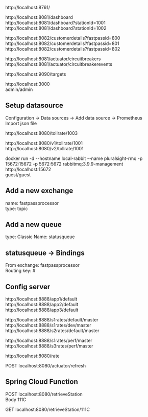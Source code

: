 http://localhost:8761/

http://localhost:8081/dashboard  
http://localhost:8081/dashboard?stationId=1001  
http://localhost:8081/dashboard?stationId=1002  

http://localhost:8082/customerdetails?fastpassid=800  
http://localhost:8082/customerdetails?fastpassid=801  
http://localhost:8082/customerdetails?fastpassid=802  


http://localhost:8081/actuator/circuitbreakers  
http://localhost:8081/actuator/circuitbreakerevents  

http://localhost:9090/targets  

http://localhost:3000  
admin/admin  

Setup datasource
----------------
Configuration -> Data sources -> Add data source -> Prometheus   
Import json file  

http://localhost:8080/tollrate/1003  

http://localhost:8080/v1/tollrate/1001  
http://localhost:8080/v2/tollrate/1001  

docker run -d --hostname local-rabbit --name pluralsight-rmq -p 15672:15672 -p 5672:5672 rabbitmq:3.9.9-management  
http://localhost:15672  
guest/guest  

Add a new exchange
------------------
name: fastpassprocessor  
type: topic  

Add a new queue
---------------
type: Classic
Name: statusqueue  

statusqueue -> Bindings
-----------------------
From exchange: fastpassprocessor  
Routing key: #  

Config server
-------------
http://localhost:8888/app1/default  
http://localhost:8888/app2/default  
http://localhost:8888/app3/default  

http://localhost:8888/s1rates/default/master  
http://localhost:8888/s1rates/dev/master  
http://localhost:8888/s2rates/default/master  

http://localhost:8888/s1rates/perf/master  
http://localhost:8888/s3rates/perf/master  

http://localhost:8080/rate  


POST localhost:8080/actuator/refresh  

Spring Cloud Function
---------------------
POST localhost:8080/retrieveStation  
Body 111C  

GET localhost:8080/retrieveStation/111C  









